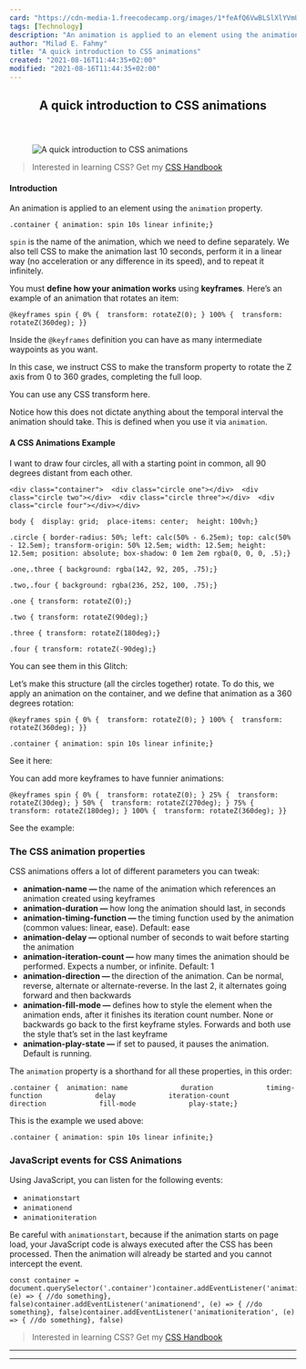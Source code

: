 ```yaml
---
card: "https://cdn-media-1.freecodecamp.org/images/1*feAfQ6VwBLSlXlYVmUxqLQ.png"
tags: [Technology]
description: "An animation is applied to an element using the animation pro"
author: "Milad E. Fahmy"
title: "A quick introduction to CSS animations"
created: "2021-08-16T11:44:35+02:00"
modified: "2021-08-16T11:44:35+02:00"
---
```

<div class="site-wrapper">
<main id="site-main" class="site-main outer">
<div class="inner">
<article class="post-full post tag-technology tag-education tag-web-development tag-programming tag-css ">
<header class="post-full-header">
<h1 class="post-full-title">A quick introduction to CSS animations</h1>
</header>
<figure class="post-full-image">
<picture>
<source media="(max-width: 700px)" sizes="1px" srcset="data:image/gif;base64,R0lGODlhAQABAIAAAAAAAP///yH5BAEAAAAALAAAAAABAAEAAAIBRAA7 1w">
<source media="(min-width: 701px)" sizes="(max-width: 800px) 400px,
(max-width: 1170px) 700px,
1400px" srcset="https://cdn-media-1.freecodecamp.org/images/1*feAfQ6VwBLSlXlYVmUxqLQ.png 300w,
https://cdn-media-1.freecodecamp.org/images/1*feAfQ6VwBLSlXlYVmUxqLQ.png 600w,
https://cdn-media-1.freecodecamp.org/images/1*feAfQ6VwBLSlXlYVmUxqLQ.png 1000w,
https://cdn-media-1.freecodecamp.org/images/1*feAfQ6VwBLSlXlYVmUxqLQ.png 2000w">
<img onerror="this.style.display='none'" src="https://cdn-media-1.freecodecamp.org/images/1*feAfQ6VwBLSlXlYVmUxqLQ.png" alt="A quick introduction to CSS animations">
</picture>
</figure>
<section class="post-full-content">
<div class="post-content">
<blockquote>Interested in learning CSS? Get my <a href="https://flaviocopes.com/page/css-handbook/">CSS Handbook</a> </blockquote><h4 id="introduction">Introduction</h4><p>An animation is applied to an element using the <code>animation</code> property.</p><pre><code>.container { animation: spin 10s linear infinite;}</code></pre><p><code>spin</code> is the name of the animation, which we need to define separately. We also tell CSS to make the animation last 10 seconds, perform it in a linear way (no acceleration or any difference in its speed), and to repeat it infinitely.</p><p>You must <strong>define how your animation works</strong> using <strong>keyframes</strong>. Here’s an example of an animation that rotates an item:</p><pre><code>@keyframes spin { 0% {  transform: rotateZ(0); } 100% {  transform: rotateZ(360deg); }}</code></pre><p>Inside the <code>@keyframes</code> definition you can have as many intermediate waypoints as you want.</p><p>In this case, we instruct CSS to make the transform property to rotate the Z axis from 0 to 360 grades, completing the full loop.</p><p>You can use any CSS transform here.</p><p>Notice how this does not dictate anything about the temporal interval the animation should take. This is defined when you use it via <code>animation</code>.</p><h4 id="a-css-animations-example">A CSS Animations Example</h4><p>I want to draw four circles, all with a starting point in common, all 90 degrees distant from each other.</p><pre><code>&lt;div class="container"&gt;  &lt;div class="circle one"&gt;&lt;/div&gt;  &lt;div class="circle two"&gt;&lt;/div&gt;  &lt;div class="circle three"&gt;&lt;/div&gt;  &lt;div class="circle four"&gt;&lt;/div&gt;&lt;/div&gt;</code></pre><pre><code>body {  display: grid;  place-items: center;  height: 100vh;}</code></pre><pre><code>.circle { border-radius: 50%; left: calc(50% - 6.25em); top: calc(50% - 12.5em); transform-origin: 50% 12.5em; width: 12.5em; height: 12.5em; position: absolute; box-shadow: 0 1em 2em rgba(0, 0, 0, .5);}</code></pre><pre><code>.one,.three { background: rgba(142, 92, 205, .75);}</code></pre><pre><code>.two,.four { background: rgba(236, 252, 100, .75);}</code></pre><pre><code>.one { transform: rotateZ(0);}</code></pre><pre><code>.two { transform: rotateZ(90deg);}</code></pre><pre><code>.three { transform: rotateZ(180deg);}</code></pre><pre><code>.four { transform: rotateZ(-90deg);}</code></pre><p>You can see them in this Glitch:</p><p>Let’s make this structure (all the circles together) rotate. To do this, we apply an animation on the container, and we define that animation as a 360 degrees rotation:</p><pre><code>@keyframes spin { 0% {  transform: rotateZ(0); } 100% {  transform: rotateZ(360deg); }}</code></pre><pre><code>.container { animation: spin 10s linear infinite;}</code></pre><p>See it here:</p><p>You can add more keyframes to have funnier animations:</p><pre><code>@keyframes spin { 0% {  transform: rotateZ(0); } 25% {  transform: rotateZ(30deg); } 50% {  transform: rotateZ(270deg); } 75% {  transform: rotateZ(180deg); } 100% {  transform: rotateZ(360deg); }}</code></pre><p>See the example:</p><h3 id="the-css-animation-properties">The CSS animation properties</h3><p>CSS animations offers a lot of different parameters you can tweak:</p><ul><li><strong>animation-name — </strong>the name of the animation which references an animation created using keyframes</li><li><strong>animation-duration — </strong>how long the animation should last, in seconds</li><li><strong>animation-timing-function — </strong>the timing function used by the animation (common values: linear, ease). Default: ease</li><li><strong>animation-delay — </strong>optional number of seconds to wait before starting the animation</li><li><strong>animation-iteration-count — </strong>how many times the animation should be performed. Expects a number, or infinite. Default: 1</li><li><strong>animation-direction — </strong>the direction of the animation. Can be normal, reverse, alternate or alternate-reverse. In the last 2, it alternates going forward and then backwards</li><li><strong>animation-fill-mode — </strong>defines how to style the element when the animation ends, after it finishes its iteration count number. None or backwards go back to the first keyframe styles. Forwards and both use the style that’s set in the last keyframe</li><li><strong>animation-play-state — </strong>if set to paused, it pauses the animation. Default is running.</li></ul><p>The <code>animation</code> property is a shorthand for all these properties, in this order:</p><pre><code>.container {  animation: name             duration             timing-function             delay             iteration-count             direction             fill-mode             play-state;}</code></pre><p>This is the example we used above:</p><pre><code>.container { animation: spin 10s linear infinite;}</code></pre><h3 id="javascript-events-for-css-animations">JavaScript events for CSS Animations</h3><p>Using JavaScript, you can listen for the following events:</p><ul><li><code>animationstart</code></li><li><code>animationend</code></li><li><code>animationiteration</code></li></ul><p>Be careful with <code>animationstart</code>, because if the animation starts on page load, your JavaScript code is always executed after the CSS has been processed. Then the animation will already be started and you cannot intercept the event.</p><pre><code>const container = document.querySelector('.container')container.addEventListener('animationstart', (e) =&gt; { //do something}, false)container.addEventListener('animationend', (e) =&gt; { //do something}, false)container.addEventListener('animationiteration', (e) =&gt; { //do something}, false)</code></pre><blockquote>Interested in learning CSS? Get my <a href="https://flaviocopes.com/page/css-handbook/">CSS Handbook</a> </blockquote>
</div>
<hr>
<hr>
</section>
</article>
</div>
</main>
</div>
<!-- Google Tag Manager (noscript) -->
<!-- End Google Tag Manager (noscript) -->

